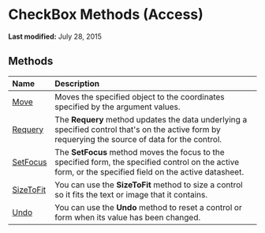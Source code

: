 
# CheckBox Methods (Access)

 **Last modified:** July 28, 2015


## Methods



|**Name**|**Description**|
|:-----|:-----|
| [Move](147a42c1-4e1d-f814-e8a6-5a0d328cf79c.md)|Moves the specified object to the coordinates specified by the argument values.|
| [Requery](0385fddc-7a97-1bf3-50d2-61f0978ea359.md)|The  **Requery** method updates the data underlying a specified control that's on the active form by requerying the source of data for the control.|
| [SetFocus](68d0ec9e-7a2e-1402-6a2a-38caad5d13bb.md)|The  **SetFocus** method moves the focus to the specified form, the specified control on the active form, or the specified field on the active datasheet.|
| [SizeToFit](79309619-c2f7-d43a-5f92-ef2c4d1af208.md)|You can use the  **SizeToFit** method to size a control so it fits the text or image that it contains.|
| [Undo](e69e5d59-398d-744c-0a99-e2ca9b290c9b.md)|You can use the  **Undo** method to reset a control or form when its value has been changed.|
